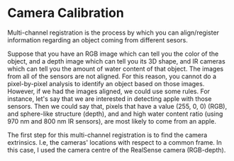 # Camera Calibration

Multi-channel registration is the process by which you can align/register information regarding an object coming from different sesors. 

Suppose that you have an RGB image which can tell you the color of the object, and a depth image which can tell you its 3D shape, and IR
cameras which can tell you the amount of water content of that object. The images from all of the sensors are not aligned. For this reason, 
you cannot do a pixel-by-pixel analysis to identify an object based on those images. However, if we had the images aligned, we could
use some rules. For instance, let's say that we are interested in detecting apple with those sensors. Then we could say that, 
pixels that have a value (255, 0, 0) (RGB), and sphere-like structure (depth), and and high water content 
ratio (using 970 nm and 800 nm IR sensors), are most likely to come from an apple. 

The first step for this multi-channel registration is to find the camera extrinsics. I.e, the cameras' locations with respect 
to a common frame. In this case, I used the camera centre of the RealSense camera (RGB-depth). 
